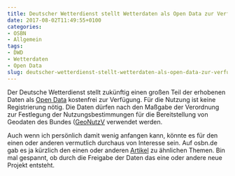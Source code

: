 ```yaml
---
title: Deutscher Wetterdienst stellt Wetterdaten als Open Data zur Verfügung
date: 2017-08-02T11:49:55+0100
categories:
- OSBN
- Allgemein
tags:
- DWD
- Wetterdaten
- Open Data
slug: deutscher-wetterdienst-stellt-wetterdaten-als-open-data-zur-verfuegung
---
```

Der Deutsche Wetterdienst stellt zukünftig einen großen Teil der erhobenen Daten als [Open Data](https://de.wikipedia.org/wiki/Open_Data "Open Data") kostenfrei zur Verfügung. Für die Nutzung ist keine Registrierung nötig. Die Daten dürfen nach den Maßgabe der Verordnung zur Festlegung der Nutzungsbestimmungen für die Bereitstellung von Geodaten des Bundes ([GeoNutzV](http://www.geodatenzentrum.de/docpdf/geonutzv.pdf "GeoNutzV") verwendet werden.

Auch wenn ich persönlich damit wenig anfangen kann, könnte es für den einen oder anderen vermutlich durchaus von Interesse sein. Auf osbn.de gab es ja kürzlich den einen oder anderen [Artikel](https://www.dietmarjanowski.de/wordpress/?p=16244) zu ähnlichen Themen. Bin mal gespannt, ob durch die Freigabe der Daten das eine oder andere neue Projekt entsteht.